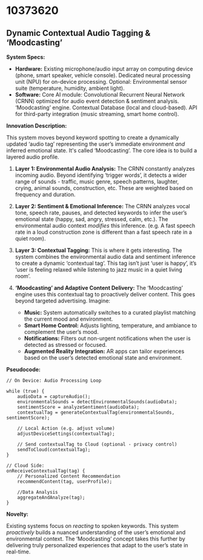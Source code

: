 # 10373620

## Dynamic Contextual Audio Tagging & ‘Moodcasting’

**System Specs:**

*   **Hardware:** Existing microphone/audio input array on computing device (phone, smart speaker, vehicle console). Dedicated neural processing unit (NPU) for on-device processing. Optional: Environmental sensor suite (temperature, humidity, ambient light).
*   **Software:** Core AI module: Convolutional Recurrent Neural Network (CRNN) optimized for audio event detection & sentiment analysis. ‘Moodcasting’ engine. Contextual Database (local and cloud-based). API for third-party integration (music streaming, smart home control).

**Innovation Description:**

This system moves beyond keyword spotting to create a dynamically updated ‘audio tag’ representing the user’s immediate environment *and* inferred emotional state. It's called ‘Moodcasting’. The core idea is to build a layered audio profile.

1.  **Layer 1: Environmental Audio Analysis:** The CRNN constantly analyzes incoming audio. Beyond identifying ‘trigger words’, it detects a wider range of sounds - traffic, music genre, speech patterns, laughter, crying, animal sounds, construction, etc. These are weighted based on frequency and duration.

2.  **Layer 2: Sentiment & Emotional Inference:** The CRNN analyzes vocal tone, speech rate, pauses, and detected keywords to infer the user’s emotional state (happy, sad, angry, stressed, calm, etc.). The environmental audio context *modifies* this inference. (e.g. A fast speech rate in a loud construction zone is different than a fast speech rate in a quiet room).

3.  **Layer 3: Contextual Tagging:** This is where it gets interesting. The system combines the environmental audio data and sentiment inference to create a dynamic ‘contextual tag’. This tag isn’t just ‘user is happy’, it’s ‘user is feeling relaxed while listening to jazz music in a quiet living room’.

4.  **‘Moodcasting’ and Adaptive Content Delivery:** The ‘Moodcasting’ engine uses this contextual tag to proactively deliver content. This goes beyond targeted advertising. Imagine:
    *   **Music:** System automatically switches to a curated playlist matching the current mood and environment.
    *   **Smart Home Control:** Adjusts lighting, temperature, and ambiance to complement the user’s mood.
    *   **Notifications:** Filters out non-urgent notifications when the user is detected as stressed or focused.
    *   **Augmented Reality Integration:** AR apps can tailor experiences based on the user’s detected emotional state and environment.

**Pseudocode:**

```
// On Device: Audio Processing Loop

while (true) {
    audioData = captureAudio();
    environmentalSounds = detectEnvironmentalSounds(audioData);
    sentimentScore = analyzeSentiment(audioData);
    contextualTag = generateContextualTag(environmentalSounds, sentimentScore);

    // Local Action (e.g. adjust volume)
    adjustDeviceSettings(contextualTag);

    // Send contextualTag to Cloud (optional - privacy control)
    sendToCloud(contextualTag);
}

// Cloud Side:
onReceiveContextualTag(tag) {
    // Personalized Content Recommendation
    recommendContent(tag, userProfile);

    //Data Analysis
    aggregateAndAnalyze(tag);
}
```

**Novelty:**

Existing systems focus on *reacting* to spoken keywords. This system *proactively* builds a nuanced understanding of the user’s emotional and environmental context. The ‘Moodcasting’ concept takes this further by delivering truly personalized experiences that adapt to the user’s state in real-time.